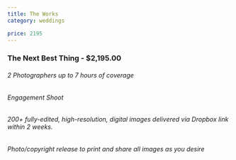 ```yaml
---
title: The Works
category: weddings

price: 2195
---
```


### The Next Best Thing - $2,195.00
###### 2 Photographers up to 7 hours of coverage
###### Engagement Shoot
###### 200+ fully-edited, high-resolution, digital images delivered via Dropbox link within 2 weeks.
###### Photo/copyright release to print and share all images as you desire